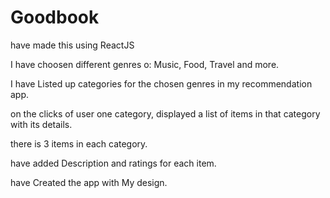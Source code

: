 # Goodbook

have made this using ReactJS

I have choosen different genres o: Music, Food, Travel and more.

I have Listed up categories for the chosen genres in my recommendation app.

on the clicks of user one category, displayed a list of items in that category with its details.

there is 3 items in each category.

have added Description and ratings for each item.

have Created the app with My design.
